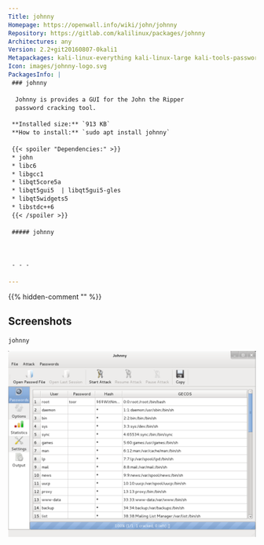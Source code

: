 ```yaml
---
Title: johnny
Homepage: https://openwall.info/wiki/john/johnny
Repository: https://gitlab.com/kalilinux/packages/johnny
Architectures: any
Version: 2.2+git20160807-0kali1
Metapackages: kali-linux-everything kali-linux-large kali-tools-passwords 
Icon: images/johnny-logo.svg
PackagesInfo: |
 ### johnny
 
  Johnny is provides a GUI for the John the Ripper
  password cracking tool.
 
 **Installed size:** `913 KB`  
 **How to install:** `sudo apt install johnny`  
 
 {{< spoiler "Dependencies:" >}}
 * john
 * libc6 
 * libgcc1 
 * libqt5core5a 
 * libqt5gui5  | libqt5gui5-gles 
 * libqt5widgets5 
 * libstdc++6 
 {{< /spoiler >}}
 
 ##### johnny
 
 
 
 - - -
 
---
```

{{% hidden-comment "<!--Do not edit anything above this line-->" %}}

## Screenshots

```
johnny
```

![johnny](images/johnny.png)

